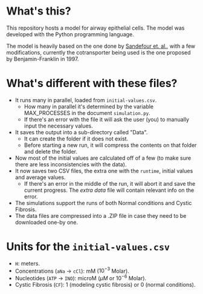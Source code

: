 # What's this?

This repository hosts a model for airway epithelial cells. The model was developed with the Python programming language.

The model is heavily based on the one done by [Sandefour et. al.](https://www.ncbi.nlm.nih.gov/pubmed/28808008), with a few modifications, currently the cotransporter being used is the one proposed by Benjamin-Franklin in 1997.

# What's different with these files?

* It runs many in parallel, loaded from `initial-values.csv`.
  * How many in parallel it's determined by the variable MAX_PROCESSES in the document `simulation.py`.
  * If there's an error with the file it will ask the user (you) to manually input the necessary values.
* It saves the output into a sub-directory called "Data".
  * It can create the folder if it does not exist.
  * Before starting a new run, it will compress the contents on that folder and delete the folder.
* Now most of the initial values are calculated off of a few (to make sure there are less inconsistencies with the data).
* It now saves two CSV files, the extra one with the `runtime`, initial values and average values.
  * If there's an error in the middle of the run, it will abort it and save the current progress. The _extra data_ file will contain relevant info on the error.
* The simulations support the runs of both Normal conditions and Cystic Fibrosis.
* The data files are compressed into a .ZIP file in case they need to be downloaded one-by one.

# Units for the `initial-values.csv`

* `H`: meters.
* Concentrations (`aNa` -> `cCl`): mM ($10^{-3}$ Molar).
* Nucleotides (`ATP` -> `INO`): microM ($\mu M$ or $10^{-6}$ Molar).
* Cystic Fibrosis (`CF`): 1 (modeling cystic fibrosis) or 0 (normal conditions).
